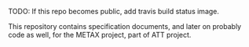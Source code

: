 TODO: If this repo becomes public, add travis build status image.

This repository contains specification documents, and later on probably code
as well, for the METAX project, part of ATT project.
